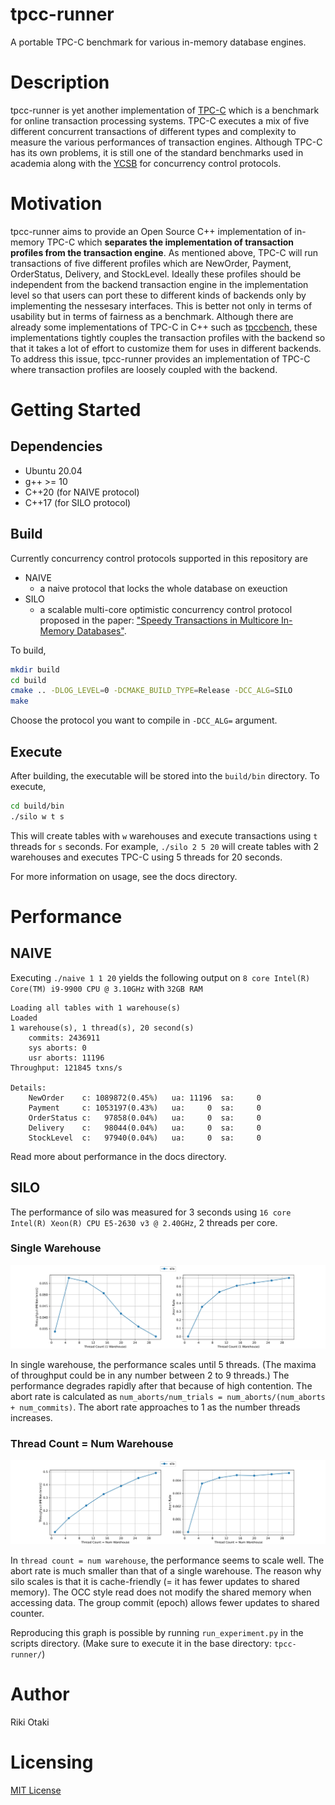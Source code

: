 # tpcc-runner

A portable TPC-C benchmark for various in-memory database engines. 

# Description

tpcc-runner is yet another implementation of [TPC-C](http://www.tpc.org/tpcc/) which is a benchmark for online transaction processing systems.
TPC-C executes a mix of five different concurrent transactions of different types and complexity to measure the various performances of transaction engines.
Although TPC-C has its own problems, it is still one of the standard benchmarks used in academia along with the [YCSB](https://github.com/brianfrankcooper/YCSB) for concurrency control protocols.

# Motivation

tpcc-runner aims to provide an Open Source C++ implementation of in-memory TPC-C which __separates the implementation of transaction profiles from the transaction engine__.
As mentioned above, TPC-C will run transactions of five different profiles which are NewOrder, Payment, OrderStatus, Delivery, and StockLevel. 
Ideally these profiles should be independent from the backend transaction engine in the implementation level so that users can port these to different kinds of backends only by implementing the nessesary interfaces.
This is better not only in terms of usability but in terms of fairness as a benchmark.
Although there are already some implementations of TPC-C in C++ such as [tpccbench](https://github.com/evanj/tpccbench), these implementations tightly couples the transaction profiles with the backend so that it takes a lot of effort to customize them for uses in different backends.
To address this issue, tpcc-runner provides an implementation of TPC-C where transaction profiles are loosely coupled with the backend.

# Getting Started

## Dependencies
- Ubuntu 20.04
- g++ >= 10
- C++20 (for NAIVE protocol)
- C++17 (for SILO protocol)
## Build

Currently concurrency control protocols supported in this repository are
- NAIVE
  - a naive protocol that locks the whole database on exeuction
- SILO
  - a scalable multi-core optimistic concurrency control protocol proposed in the paper: ["Speedy Transactions in Multicore In-Memory Databases"](http://people.csail.mit.edu/stephentu/papers/silo.pdf).

To build, 

```sh
mkdir build
cd build
cmake .. -DLOG_LEVEL=0 -DCMAKE_BUILD_TYPE=Release -DCC_ALG=SILO
make
```

Choose the protocol you want to compile in `-DCC_ALG=` argument.

## Execute
After building, the executable will be stored into the `build/bin` directory.
To execute, 

```sh
cd build/bin
./silo w t s
```

This will create tables with `w` warehouses and execute transactions using `t` threads for `s` seconds. For example, `./silo 2 5 20` will create tables with 2 warehouses and executes TPC-C using 5 threads for 20 seconds.

For more information on usage, see the docs directory.

# Performance

## NAIVE

Executing `./naive 1 1 20` yields the following output on `8 core Intel(R) Core(TM) i9-9900 CPU @ 3.10GHz` with `32GB RAM`

```
Loading all tables with 1 warehouse(s)
Loaded
1 warehouse(s), 1 thread(s), 20 second(s)
    commits: 2436911
    sys aborts: 0
    usr aborts: 11196
Throughput: 121845 txns/s

Details:
    NewOrder    c: 1089872(0.45%)   ua: 11196  sa:     0
    Payment     c: 1053197(0.43%)   ua:     0  sa:     0
    OrderStatus c:   97858(0.04%)   ua:     0  sa:     0
    Delivery    c:   98044(0.04%)   ua:     0  sa:     0
    StockLevel  c:   97940(0.04%)   ua:     0  sa:     0
```

Read more about performance in the docs directory.
## SILO

The performance of silo was measured for 3 seconds using `16 core Intel(R) Xeon(R) CPU E5-2630 v3 @ 2.40GHz`, 2 threads per core.

### Single Warehouse
![Single Warehouse](./docs/images/single_warehouse.png)

In single warehouse, the performance scales until 5 threads. (The maxima of throughput could be in any number between 2 to 9 threads.) The performance degrades rapidly after that because of high contention. The abort rate is calculated as `num_aborts/num_trials = num_aborts/(num_aborts + num_commits)`. The abort rate approaches to 1 as the number threads increases.

### Thread Count = Num Warehouse

![Thread Count = Num Warehouse](./docs/images/multiple_warehouse.png)

In `thread count = num warehouse`, the performance seems to scale well. The abort rate is much smaller than that of a single warehouse. The reason why silo scales is that it is cache-friendly (= it has fewer updates to shared memory). The OCC style read does not modify the shared memory when accessing data. The group commit (epoch) allows fewer updates to shared counter.

Reproducing this graph is possible by running `run_experiment.py` in the scripts directory. (Make sure to execute it in the base directory: `tpcc-runner/`)
# Author

Riki Otaki

# Licensing

[MIT License](https://github.com/wattlebirdaz/tpcc-runner/blob/master/LICENSE)